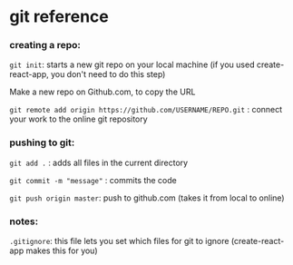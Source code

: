 # git reference

### creating a repo:

`git init`: starts a new git repo on your local machine (if you used create-react-app, you don't need to do this step)

Make a new repo on Github.com, to copy the URL

`git remote add origin https://github.com/USERNAME/REPO.git` : connect your work to the online git repository 

### pushing to git:

`git add .` : adds all files in the current directory

`git commit -m "message"` : commits the code

`git push origin master`: push to github.com (takes it from local to online)

### notes:

`.gitignore`: this file lets you set which files for git to ignore (create-react-app makes this for you)